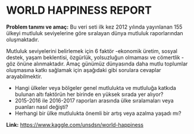 # WORLD HAPPINESS REPORT

**Problem tanımı ve amaç:** Bu veri seti ilk kez 2012 yılında yayınlanan 155 ülkeyi mutluluk seviyelerine göre sıralayan dünya mutluluk raporlarından oluşmaktadır. 

Mutluluk seviyelerini belirlemek için 6 faktör -ekonomik üretim, sosyal destek, yaşam beklentisi, özgürlük, yolsuzluğun olmaması ve cömertlik - göz önüne alınmaktadır. Amaç günümüz dünyasında daha mutlu toplumlar oluşmasına katkı sağlamak için aşağıdaki gibi sorulara cevaplar arayabilmektir. 
- Hangi ülkeler veya bölgeler genel mutlulukta ve mutluluğa katkıda bulunan altı faktörün her birinde en yüksek sırada yer alıyor? 
- 2015-2016 ile 2016-2017 raporları arasında ülke sıralamaları veya puanları nasıl değişti?
- Herhangi bir ülke mutlulukta önemli bir artış veya azalma yaşadı mı?


**Link:** https://www.kaggle.com/unsdsn/world-happiness 
